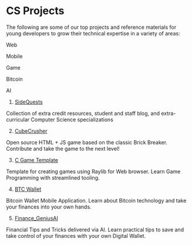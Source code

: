 # CS Projects 

The following are some of our top projects and reference materials for young developers to grow their technical expertise in a variety of areas: 

Web 

Mobile

Game

Bitcoin

AI

1. [SideQuests](https://github.com/CodeCrew-CodeSchool/SideQuests)

Collection of extra credit resources, student and staff blog, and extra-curricular Computer Science specializations

<!-- [The Queue](https://github.com/CodeCrew-CodeSchool/the-queue) -->

2. [CubeCrusher](https://github.com/CodeCrew-CodeSchool/CubeCrusher)

Open source HTML + JS game based on the classic Brick Breaker. Contribute and take the game to the next level!

<!-- [CodeCrew LeetCode](https://github.com/CodeCrew-CodeSchool/CodeCrew-Leetcode) -->

3. [C Game Template](https://github.com/CodeCrew-CodeSchool/c-game-template)

Template for creating games using Raylib for Web browser. Learn Game Programming with streamlined tooling.

4. [BTC Wallet](https://github.com/CodeCrew-CodeSchool/BTC_Wallet)

Bitcoin Wallet Mobile Application. Learn about Bitcoin technology and take your finances into your own hands.

5. [Finance_GeniusAI](https://github.com/CodeCrew-CodeSchool/Finance_GeniusAI)

Financial Tips and Tricks delivered via AI. Learn practical tips to save and take control of your finances with your own Digital Wallet.

<!-- 
## Name: C Suite

### Description: Code School App Suite (And Ideas)

1. TheCodeQ (The Queue)
    - students can hold their place in line for assistance
    - TAs/Teachers can dequeue students as they get to them

2. Chat-App (Discord/Slack but better)
    - In House Chat Application
    - Group chat, 1 on 1, Media, gif, calls, calendar?
    - public ?

3. Alumni Community App / Feature ?
    - Alumni communications
    - Could be a Feature in the Project App

4. Client-CSchool Project Management App
    - Public submits projects with info and budget
    - Staff / PM pulls projects when available, meets with submitter to qualify project, puts together team, organizes documentation, project communications, deliverables and progress
    - Devs update on progress, delivarables, or blockers
    - users view progress, leave reviews

5. Log City Fixes for the City - Powerline, Pot Holes, Community Improvements, Dilapidated Buildings
    - odd ducks -> configurator bot like Meka ATL online insights
    - Public
    - user marks what issues they're about to submit
    - when ready, hit the [ + ] button to submit grabs current location and gives user option to confirm / rechoose what feature they're marking
    - public record of issues, user #, location tagged
    - submits regularly to the email of the proper department

6. Gym App
    - public app
    - strength and conditioning, mobility, cardio
    - apple fit, google fit APIs
    - myfitnesspal API
    - workout notes, pic/video, charts of progress

7. Finances App / Bitcoin Wallet
    - Financial Helper - AI
        - This app should be a tool that the public can use to better manage their finances.
        - Net Worth
            Enter your total assets and debts to find your Net Worth
            Set goals for the net worth you aspire to have
            Receive income strategies - AI API integration?
            Savings plans
            Debt management
        -Track debts
        - Track savings
        - create debt payment plans
        - create savings plans
        - link to resources?
    - Bitcoin wallet
        Lightning Network Integration - https://lightningdevkit.org/
        - Lightning is an addon to the Bitcoin Network to allow for fast and seamless Bitcoin transactions

    Tech Stack
        Frontend
            React Native - Android and iOS releases
            Native Web - TBD
        Server 
            Express - Cost Efficient
        Source Control
            Github - https://github.com/CodeCrew-CodeSchool/
        Integrations
        - Call our Llama 3 API


8. Video Platform
    - Livestream Shows
    - Podcasts
    - Long Form Video Content
    - Specific area for short form content

9. Gaming Platform

10. Learn to Code Platform

11. Schoology?

12. Chat Integrated Docs
.docx, .md, html editor with sidebar for chat questions and suggestions

13. Leetcode app

14. Meta VR OS

15. Code School Meta Llama 3 AI API Service

### Pending Org Structure

Game Studio {}
App Studio {}
Data {}
Drones {}
Support Team {}
PMs {}
QA {} -->

<!-- ### Curriculum Project Lineup

1
Portfolio
2
Odd Ducks
Salmon Cookies
+Vote Tracker
eCommerce - (catalog + cart) -> (frontend & backend + db) api ? -> api
3
Fundraising Platform
Horned Beasts (React 1) 
City Explorer - Weather & Movie API
Can of Books (React & MongoDB & Auth0)
4
Console Apps (
    Number Games
        Main Method
        StartSequence Method
        Populate Method
        GetSum Method
        GetProduct Method
        GetQuotient
    ATM with Unit Tests
    Console Challenges (401 lab 3)
    Tic Tac Toe
)
Zoo (objects & polymorphism)
Lending Library - dotnet tdd - Dictionary & LinkedList
LINQ in Manhattan
Async Inn
ecommerce
cookie stand 
-->

<!-- 
Student Projects
Notes App
Oneiros - Learning Resources Wiki
Teammate Finder - Find a Teammate for Online Games
Petal and Wick - StoreFront Template
Virtual Museum - Seasonal Platform to Showcase Local Artists
Code Crew Clue Game
 -->